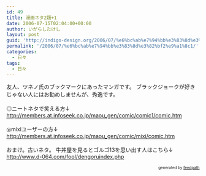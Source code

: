```yaml
---
id: 49
title: 漫画ネタ2題+1
date: 2006-07-15T02:04:00+00:00
author: いがらしたけし
layout: post
guid: 'http://indigo-design.org/2006/07/%e6%bc%ab%e7%94%bb%e3%83%8d%e3%82%bf2%e9%a1%8c1/'
permalink: '/2006/07/%e6%bc%ab%e7%94%bb%e3%83%8d%e3%82%bf2%e9%a1%8c1/'
categories:
  - 日々
tags:
  - 日々
---
```

友人、ツネノ氏のブックマークにあったマンガです。 ブラックジョークが好きじゃない人にはお勧めしませんが、秀逸です。<br />
<br />◎ニートネタで笑える方↓
<br /><a title="ニート・オブ・ザ・デッド" href="http://members.at.infoseek.co.jp/maou_gen/comic/comic1/comic.htm" target="_blank">http://members.at.infoseek.co.jp/maou_gen/comic/comic1/comic.htm</a>
<br />
<br />◎mixiユーザーの方↓
<br /><a href="http://members.at.infoseek.co.jp/maou_gen/comic/mixi/comic.htm" target="_blank">http://members.at.infoseek.co.jp/maou_gen/comic/mixi/comic.htm</a>
<br />
<br />おまけ。古いネタ。
牛丼屋を見るとゴルゴ13を思い出す人はこちら↓
<a href="http://www.d-064.com/fool/dengoruindex.php" target="_blank">http://www.d-064.com/fool/dengoruindex.php</a>
<div style="text-align: right;font-size: 10px">
&nbsp;&nbsp;<span>generated by <a href="http://feedpath.jp">feedpath</a></span>
</div>